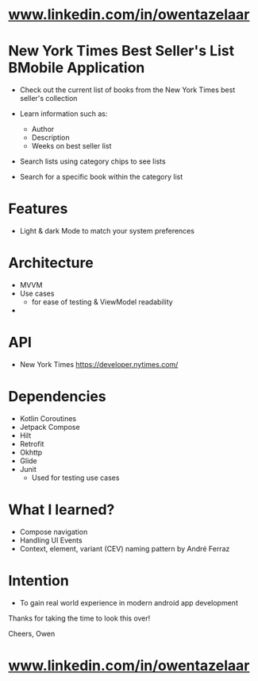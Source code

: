 # www.linkedin.com/in/owentazelaar
# New York Times Best Seller's List BMobile Application

- Check out the current list of books from the New York Times best seller's collection 

- Learn information such as:
  - Author
  - Description
  - Weeks on best seller list

- Search lists using category chips to see lists
- Search for a specific book within the category list

# Features
- Light & dark Mode to match your system preferences

# Architecture
- MVVM
- Use cases
  - for ease of testing & ViewModel readability
- 

# API
- New York Times
  https://developer.nytimes.com/

# Dependencies
- Kotlin Coroutines
- Jetpack Compose
- Hilt
- Retrofit
- Okhttp
- Glide
- Junit
  - Used for testing use cases

# What I learned?
- Compose navigation
- Handling UI Events
- Context, element, variant (CEV) naming pattern by André Ferraz

# Intention
- To gain real world experience in modern android app development

Thanks for taking the time to look this over!

Cheers,
Owen

# www.linkedin.com/in/owentazelaar
